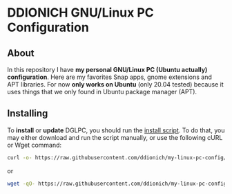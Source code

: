 # DDIONICH  GNU/Linux PC Configuration

## About
In this repository I have **my personal GNU/Linux PC (Ubuntu actually) configuration**. Here are my favorites Snap apps, gnome extensions and APT libraries. For now **only works on Ubuntu** (only 20.04 tested) because it uses things that we only found in Ubuntu package manager (APT).

## Installing
To **install** or **update** DGLPC, you should run the [install script](https://github.com/ddionich/my-linux-pc-config/install.sh). To do that, you may either download and run the script manually, or use the following cURL or Wget command:
```sh 
curl -o- https://raw.githubusercontent.com/ddionich/my-linux-pc-config/install.sh | sudo bash
```
or
```sh
wget -qO- https://raw.githubusercontent.com/ddionich/my-linux-pc-config/install.sh | sudo bash
```
